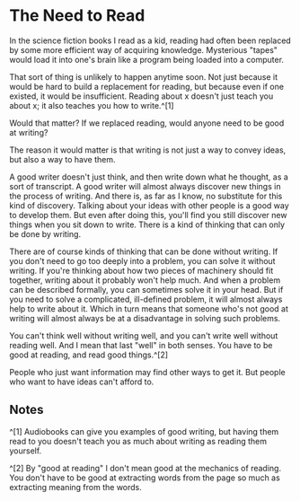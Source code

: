 # The Need to Read

In the science fiction books I read as a kid, reading had often been replaced by some more efficient way of acquiring knowledge. Mysterious "tapes" would load it into one's brain like a program being loaded into a computer.

That sort of thing is unlikely to happen anytime soon. Not just because it would be hard to build a replacement for reading, but because even if one existed, it would be insufficient. Reading about x doesn't just teach you about x; it also teaches you how to write.^[1]

Would that matter? If we replaced reading, would anyone need to be good at writing?

The reason it would matter is that writing is not just a way to convey ideas, but also a way to have them.

A good writer doesn't just think, and then write down what he thought, as a sort of transcript. A good writer will almost always discover new things in the process of writing. And there is, as far as I know, no substitute for this kind of discovery. Talking about your ideas with other people is a good way to develop them. But even after doing this, you'll find you still discover new things when you sit down to write. There is a kind of thinking that can only be done by writing.

There are of course kinds of thinking that can be done without writing. If you don't need to go too deeply into a problem, you can solve it without writing. If you're thinking about how two pieces of machinery should fit together, writing about it probably won't help much. And when a problem can be described formally, you can sometimes solve it in your head. But if you need to solve a complicated, ill-defined problem, it will almost always help to write about it. Which in turn means that someone who's not good at writing will almost always be at a disadvantage in solving such problems.

You can't think well without writing well, and you can't write well without reading well. And I mean that last "well" in both senses. You have to be good at reading, and read good things.^[2]

People who just want information may find other ways to get it. But people who want to have ideas can't afford to.

## Notes

^[1]
Audiobooks can give you examples of good writing, but having them read to you doesn't teach you as much about writing as reading them yourself.

^[2]
By "good at reading" I don't mean good at the mechanics of reading. You don't have to be good at extracting words from the page so much as extracting meaning from the words.